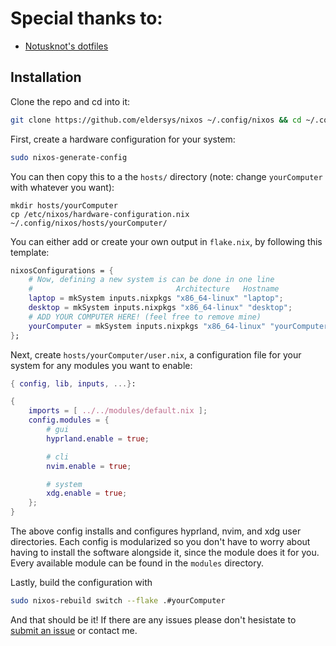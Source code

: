 # Special thanks to:
- [Notusknot's dotfiles](https://github.com/notusknot/dotfiles-nix)


## Installation

Clone the repo and cd into it:

```bash
git clone https://github.com/eldersys/nixos ~/.config/nixos && cd ~/.config/nixos
```
First, create a hardware configuration for your system:

```bash
sudo nixos-generate-config
```

You can then copy this to a the `hosts/` directory (note: change `yourComputer` with whatever you want):

```
mkdir hosts/yourComputer
cp /etc/nixos/hardware-configuration.nix ~/.config/nixos/hosts/yourComputer/
```

You can either add or create your own output in `flake.nix`, by following this template:
```nix
nixosConfigurations = {
    # Now, defining a new system is can be done in one line
    #                                Architecture   Hostname
    laptop = mkSystem inputs.nixpkgs "x86_64-linux" "laptop";
    desktop = mkSystem inputs.nixpkgs "x86_64-linux" "desktop";
    # ADD YOUR COMPUTER HERE! (feel free to remove mine)
    yourComputer = mkSystem inputs.nixpkgs "x86_64-linux" "yourComputer";
};
```

Next, create `hosts/yourComputer/user.nix`, a configuration file for your system for any modules you want to enable:
```nix
{ config, lib, inputs, ...}:

{
    imports = [ ../../modules/default.nix ];
    config.modules = {
        # gui
        hyprland.enable = true;

        # cli
        nvim.enable = true;

        # system
        xdg.enable = true;
    };
}
```
The above config installs and configures hyprland, nvim, and xdg user directories. Each config is modularized so you don't have to worry about having to install the software alongside it, since the module does it for you. Every available module can be found in the `modules` directory.

Lastly, build the configuration with 

```bash
sudo nixos-rebuild switch --flake .#yourComputer
```

And that should be it! If there are any issues please don't hesistate to [submit an issue](https://github.com/eldersys/nixos/issues) or contact me.

